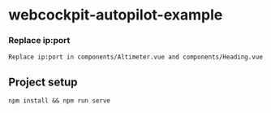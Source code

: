 # webcockpit-autopilot-example

### Replace ip:port

```
Replace ip:port in components/Altimeter.vue and components/Heading.vue
```

## Project setup

```
npm install && npm run serve
```
